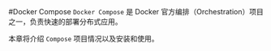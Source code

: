 #Docker Compose
`Docker Compose` 是 Docker 官方编排（Orchestration）项目之一，负责快速的部署分布式应用。

本章将介绍 `Compose` 项目情况以及安装和使用。